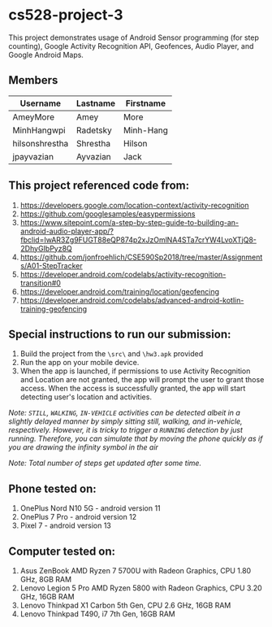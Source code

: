# cs528-project-3
This project demonstrates usage of Android Sensor programming (for step counting), Google Activity Recognition API, Geofences, Audio Player, and Google Android Maps.

## Members
| Username| Lastname| Firstname|
|-------------|-------------|-----------|
|AmeyMore| Amey | More|
|MinhHangwpi| Radetsky| Minh-Hang|
|hilsonshrestha| Shrestha| Hilson|
|jpayvazian| Ayvazian| Jack|

## This project referenced code from: 
1. https://developers.google.com/location-context/activity-recognition
2. https://github.com/googlesamples/easypermissions
3. https://www.sitepoint.com/a-step-by-step-guide-to-building-an-android-audio-player-app/?fbclid=IwAR3Zg9FUGT88eQP874p2xJzOmlNA4STa7crYW4LvoXTjQ8-2DhyGIbPyz8Q
4. https://github.com/jonfroehlich/CSE590Sp2018/tree/master/Assignments/A01-StepTracker
5. https://developer.android.com/codelabs/activity-recognition-transition#0
6. https://developer.android.com/training/location/geofencing
7. https://developer.android.com/codelabs/advanced-android-kotlin-training-geofencing


## Special instructions to run our submission: 
1. Build the project from the `\src\` and `\hw3.apk` provided
2. Run the app on your mobile device.
3. When the app is launched, if permissions to use Activity Recognition and Location are not granted, the app will prompt the user to grant those access. When the access is successfully granted,
the app will start detecting user's location and activities.

*Note: `STILL`, `WALKING`, `IN-VEHICLE` activities can be detected albeit in a slightly delayed manner by simply sitting still, walking, and in-vehicle, respectively.
However, it is tricky to trigger a `RUNNING` detection by just running. Therefore, you can simulate that by moving the phone quickly as if you are drawing the infinity symbol in the air*

*Note: Total number of steps get updated after some time.*

## Phone tested on:
1. OnePlus Nord N10 5G - android version 11
2. OnePlus 7 Pro - android version 12
3. Pixel 7 - android version 13

## Computer tested on:
1. Asus ZenBook AMD Ryzen 7 5700U with Radeon Graphics, CPU 1.80 GHz, 8GB RAM
2. Lenovo Legion 5 Pro AMD Ryzen 5800 with Radeon Graphics, CPU 3.20 GHz, 16GB RAM
3. Lenovo Thinkpad X1 Carbon 5th Gen, CPU 2.6 GHz, 16GB RAM
4. Lenovo Thinkpad T490, i7 7th Gen, 16GB RAM
